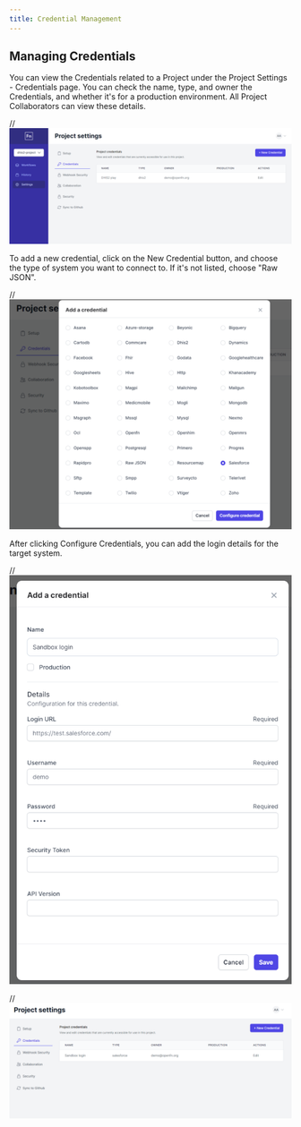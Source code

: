 ```yaml
---
title: Credential Management
---
```


## Managing Credentials

You can view the Credentials related to a Project under the Project Settings - Credentials page. You can check the name, type, and owner the Credentials, and whether it's for a production environment. All Project Collaborators can view these details. 

// ![Credentials Overview](/img/lightning_credentials_overview.png)

To add a new credential, click on the New Credential button, and choose the type of system you want to connect to. If it's not listed, choose "Raw JSON". 

// ![Credential Type](/img/lightning_choose_cred_type.png)

After clicking Configure Credentials, you can add the login details for the target system.

// ![Add Credential](/img/lightning_add_cred.png)

// ![New Credential Ready](/img/lightning_new_cred_ready.png)
